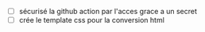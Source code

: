 
- [ ] sécurisé la github action par l'acces grace a un secret
- [ ] crée le template css pour la conversion html